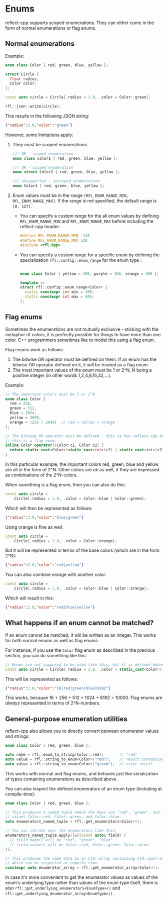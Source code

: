 # Enums

reflect-cpp supports scoped enumerations. They can either come in the form of normal enumerations or flag enums.

## Normal enumerations

Example:

```cpp
enum class Color { red, green, blue, yellow };

struct Circle {
  float radius;
  Color color;
};

const auto circle = Circle{.radius = 2.0, .color = Color::green};

rfl::json::write(circle);
```

This results in the following JSON string:

```json
{"radius":2.0,"color":"green"}
```

However, some limitations apply:

1. They must be scoped enumerations.

    ```cpp
    /// OK - scoped enumeration
    enum class Color1 { red, green, blue, yellow };
    
    /// OK - scoped enumeration
    enum struct Color2 { red, green, blue, yellow };
    
    /// unsupported - unscoped enumerations
    enum Color3 { red, green, blue, yellow };
    ```

2. Enum values must be in the range `[RFL_ENUM_RANGE_MIN, RFL_ENUM_RANGE_MAX]`. If the range is not specified, the
   default range is `[0, 127]`.

    - You can specify a custom range for the all enum values by defining `RFL_ENUM_RANGE_MIN` and `RFL_ENUM_RANGE_MAX`
      before including the reflect-cpp header:

        ```cpp
        #define RFL_ENUM_RANGE_MIN -128
        #define RFL_ENUM_RANGE_MAX 128
        #include <rfl.hpp>
        ```
    - You can specify a custom range for a specific enum by defining the specialization `rfl::config::enum_range` for
      the enum type :
        ```cpp
     
        enum class Color { yellow = 200, purple = 300, orange = 400 };
     
        template <>
        struct rfl::config::enum_range<Color> {
          static constexpr int min = 200;
          static constexpr int max = 400;
        };
        ```

## Flag enums

Sometimes the enumerations are not mutually exclusive - sticking with the metaphor of colors, it is perfectly
possible for things to have more than one color. C++ programmers sometimes like to model this using a flag enum.

Flag enums work as follows:

1. The bitwise OR operator must be defined on them. If an enum has the bitwise OR operator defined on it, it will be treated as a flag enum.
2. The most important values of the enum must be 1 or 2^N, N being a positive integer (in other words 1,2,4,8,16,32,...).

Example:

```cpp
// The important colors must be 1 or 2^N
enum class Color {
  red = 256,
  green = 512,
  blue = 1024,
  yellow = 2048,
  orange = (256 | 2048)  // red + yellow = orange
};

// The bitwise OR operator must be defined - this is how reflect-cpp knows that
// this is a flag enum.
inline Color operator|(Color c1, Color c2) {
  return static_cast<Color>(static_cast<int>(c1) | static_cast<int>(c2));
}
```

In this particular example, the important colors red, green, blue and yellow are all in the form of 2^N. 
Other colors are ok as well, if they are expressed as combinations of the 2^N-colors. 

When something is a flag enum, then you can also do this:

```cpp
const auto circle =
    Circle{.radius = 2.0, .color = Color::blue | Color::green};
```

Which will then be represented as follows:

```json
{"radius":2.0,"color":"blue|green"}
```

Using orange is fine as well:

```cpp
const auto circle =
    Circle{.radius = 2.0, .color = Color::orange};
```

But it will be represented in terms of the base colors (which are in the form 2^N):

```json
{"radius":2.0,"color":"red|yellow"}
```

You can also combine orange with another color:

```cpp
const auto circle =
    Circle{.radius = 2.0, .color = Color::blue | Color::orange};
```

Which will result in this:

```json
{"radius":2.0,"color":"red|blue|yellow"}
```

## What happens if an enum cannot be matched?

If an enum cannot be matched, it will be written as an integer. This works for both normal enums as well as flag enums.

For instance, if you use the `Color` flag enum as described in the previous section, you can do something like this:

```cpp
// Enums are not supposed to be used like this, but it is defined behavior for scoped enumerations.
const auto circle = Circle{.radius = 2.0, .color = static_cast<Color>(10000)};
```

This will be represented as follows:

```json
{"radius":2.0,"color":"16|red|green|blue|8192"}
```

This works, because 16 + 256 + 512 + 1024 + 8192 = 10000. Flag enums are *always* represented in terms of 2^N-numbers.

## General-purpose enumeration utilities

reflect-cpp also allows you to directly convert between enumerator values and strings:

```cpp
enum class Color { red, green, blue };

auto name = rfl::enum_to_string(Color::red);       // "red"
auto value = rfl::string_to_enum<Color>("red");    // result containing Color::red
auto value = rfl::string_to_enum<Color>("greem");  // error result
```

This works with normal and flag enums, and behaves just like serialization of types containing enumerations as described above.

You can also inspect the defined enumerators of an enum type (including at compile-time):

```cpp
enum class Color { red, green, blue };

// This produces a named tuple where the keys are "red", "green", and "blue", with corresponding
// values Color::red, Color::green, and Color::blue.
auto enumerators_named_tuple = rfl::get_enumerators<Color>();

// You can iterate over the enumerators like this:
enumerators_named_tuple.apply([&](const auto& field) {
  // field.name() will be "red", "green", "blue"
  // field.value() will be Color::red, Color::green, Color::blue
});

// This produces the same data as an std::array containing std::pair<std::string_view, Color>,
// which can be inspected at compile-time.
constexpr auto enumerator_array = rfl::get_enumerator_array<Color>();
```

In case it's more convenient to get the enumerator values as values of the enum's underlying type rather than values of the enum type itself,
there is also `rfl::get_underlying_enumerators<EnumType>()` and `rfl::get_underlying_enumerator_array<EnumType>()`.
